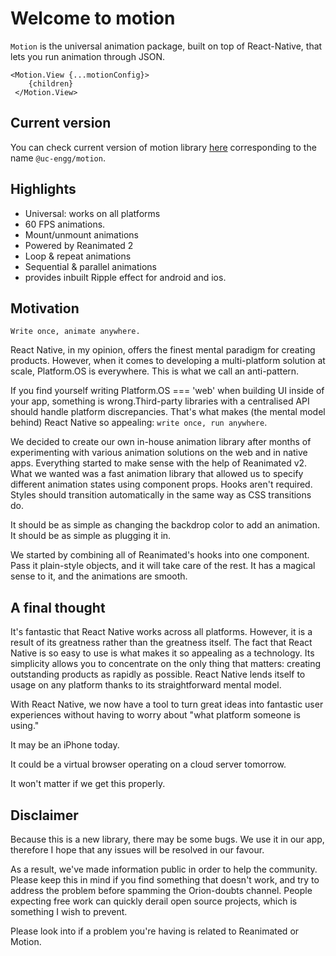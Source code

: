 # Welcome to motion
`Motion` is the universal animation package, built on top of React-Native, that lets you run animation through JSON.
```
<Motion.View {...motionConfig}>
    {children}
 </Motion.View>
```

## Current version
You can check current version of motion library [here](https://www.npmjs.com/package/@uc-engg/motion) corresponding to the name `@uc-engg/motion`.

## Highlights
* Universal: works on all platforms
* 60 FPS animations.
* Mount/unmount animations
* Powered by Reanimated 2
* Loop & repeat animations
* Sequential & parallel animations
* provides inbuilt Ripple effect for android and ios.

## Motivation
`Write once, animate anywhere.`

React Native, in my opinion, offers the finest mental paradigm for creating products. However, when it comes to developing a multi-platform solution at scale, Platform.OS is everywhere. This is what we call an anti-pattern.

If you find yourself writing Platform.OS === 'web' when building UI inside of your app, something is wrong.Third-party libraries with a centralised API should handle platform discrepancies. That's what makes (the mental model behind) React Native so appealing: `write once, run anywhere`.

We decided to create our own in-house animation library after months of experimenting with various animation solutions on the web and in native apps. Everything started to make sense with the help of Reanimated v2. What we wanted was a fast animation library that allowed us to specify different animation states using component props. Hooks aren't required. Styles should transition automatically in the same way as CSS transitions do.

It should be as simple as changing the backdrop color to add an animation. It should be as simple as plugging it in.

We started by combining all of Reanimated's hooks into one component. Pass it plain-style objects, and it will take care of the rest. It has a magical sense to it, and the animations are smooth.

## A final thought
It's fantastic that React Native works across all platforms. However, it is a result of its greatness rather than the greatness itself. The fact that React Native is so easy to use is what makes it so appealing as a technology. Its simplicity allows you to concentrate on the only thing that matters: creating outstanding products as rapidly as possible. React Native lends itself to usage on any platform thanks to its straightforward mental model.

With React Native, we now have a tool to turn great ideas into fantastic user experiences without having to worry about "what platform someone is using."

It may be an iPhone today.

It could be a virtual browser operating on a cloud server tomorrow.

It won't matter if we get this properly.

## Disclaimer
Because this is a new library, there may be some bugs. We use it in our app, therefore I hope that any issues will be resolved in our favour.

As a result, we've made information public in order to help the community. Please keep this in mind if you find something that doesn't work, and try to address the problem before spamming the Orion-doubts channel. People expecting free work can quickly derail open source projects, which is something I wish to prevent.

Please look into if a problem you're having is related to Reanimated or Motion.
